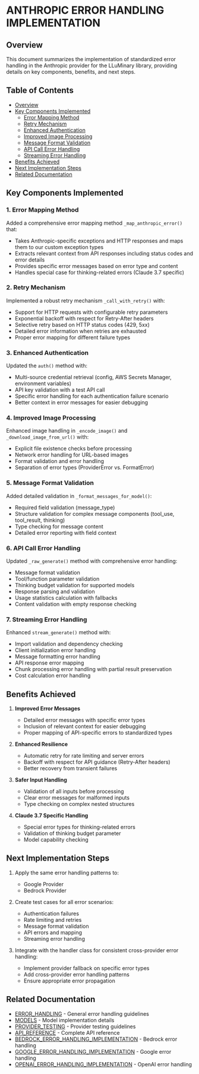 # ANTHROPIC ERROR HANDLING IMPLEMENTATION

## Overview

This document summarizes the implementation of standardized error handling in the Anthropic provider for the LLuMinary library, providing details on key components, benefits, and next steps.

## Table of Contents

- [Overview](#overview)
- [Key Components Implemented](#key-components-implemented)
  - [Error Mapping Method](#1-error-mapping-method)
  - [Retry Mechanism](#2-retry-mechanism)
  - [Enhanced Authentication](#3-enhanced-authentication)
  - [Improved Image Processing](#4-improved-image-processing)
  - [Message Format Validation](#5-message-format-validation)
  - [API Call Error Handling](#6-api-call-error-handling)
  - [Streaming Error Handling](#7-streaming-error-handling)
- [Benefits Achieved](#benefits-achieved)
- [Next Implementation Steps](#next-implementation-steps)
- [Related Documentation](#related-documentation)

## Key Components Implemented

### 1. Error Mapping Method

Added a comprehensive error mapping method `_map_anthropic_error()` that:

- Takes Anthropic-specific exceptions and HTTP responses and maps them to our custom exception types
- Extracts relevant context from API responses including status codes and error details
- Provides specific error messages based on error type and content
- Handles special case for thinking-related errors (Claude 3.7 specific)

### 2. Retry Mechanism

Implemented a robust retry mechanism `_call_with_retry()` with:

- Support for HTTP requests with configurable retry parameters
- Exponential backoff with respect for Retry-After headers
- Selective retry based on HTTP status codes (429, 5xx)
- Detailed error information when retries are exhausted
- Proper error mapping for different failure types

### 3. Enhanced Authentication

Updated the `auth()` method with:

- Multi-source credential retrieval (config, AWS Secrets Manager, environment variables)
- API key validation with a test API call
- Specific error handling for each authentication failure scenario
- Better context in error messages for easier debugging

### 4. Improved Image Processing

Enhanced image handling in `_encode_image()` and `_download_image_from_url()` with:

- Explicit file existence checks before processing
- Network error handling for URL-based images
- Format validation and error handling
- Separation of error types (ProviderError vs. FormatError)

### 5. Message Format Validation

Added detailed validation in `_format_messages_for_model()`:

- Required field validation (message_type)
- Structure validation for complex message components (tool_use, tool_result, thinking)
- Type checking for message content
- Detailed error reporting with field context

### 6. API Call Error Handling

Updated `_raw_generate()` method with comprehensive error handling:

- Message format validation
- Tool/function parameter validation
- Thinking budget validation for supported models
- Response parsing and validation
- Usage statistics calculation with fallbacks
- Content validation with empty response checking

### 7. Streaming Error Handling

Enhanced `stream_generate()` method with:

- Import validation and dependency checking
- Client initialization error handling
- Message formatting error handling
- API response error mapping
- Chunk processing error handling with partial result preservation
- Cost calculation error handling

## Benefits Achieved

1. **Improved Error Messages**
   - Detailed error messages with specific error types
   - Inclusion of relevant context for easier debugging
   - Proper mapping of API-specific errors to standardized types

2. **Enhanced Resilience**
   - Automatic retry for rate limiting and server errors
   - Backoff with respect for API guidance (Retry-After headers)
   - Better recovery from transient failures

3. **Safer Input Handling**
   - Validation of all inputs before processing
   - Clear error messages for malformed inputs
   - Type checking on complex nested structures

4. **Claude 3.7 Specific Handling**
   - Special error types for thinking-related errors
   - Validation of thinking budget parameter
   - Model capability checking

## Next Implementation Steps

1. Apply the same error handling patterns to:
   - Google Provider
   - Bedrock Provider

2. Create test cases for all error scenarios:
   - Authentication failures
   - Rate limiting and retries
   - Message format validation
   - API errors and mapping
   - Streaming error handling

3. Integrate with the handler class for consistent cross-provider error handling:
   - Implement provider fallback on specific error types
   - Add cross-provider error handling patterns
   - Ensure appropriate error propagation

## Related Documentation

- [ERROR_HANDLING](./ERROR_HANDLING.md) - General error handling guidelines
- [MODELS](./MODELS.md) - Model implementation details
- [PROVIDER_TESTING](./PROVIDER_TESTING.md) - Provider testing guidelines
- [API_REFERENCE](../API_REFERENCE.md) - Complete API reference
- [BEDROCK_ERROR_HANDLING_IMPLEMENTATION](./BEDROCK_ERROR_HANDLING_IMPLEMENTATION.md) - Bedrock error handling
- [GOOGLE_ERROR_HANDLING_IMPLEMENTATION](./GOOGLE_ERROR_HANDLING_IMPLEMENTATION.md) - Google error handling
- [OPENAI_ERROR_HANDLING_IMPLEMENTATION](./OPENAI_ERROR_HANDLING_IMPLEMENTATION.md) - OpenAI error handling
